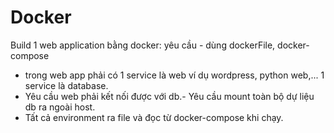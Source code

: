 # Docker
Build 1 web application bằng docker: yêu cầu - dùng dockerFile, docker-compose 
- trong web app phải có 1 service là web ví dụ wordpress, python web,... 1 service là database.
- Yêu cầu web phải kết nối được với db.- Yêu cầu mount toàn bộ dự liệu db ra ngoài host.
- Tất cả environment ra file và đọc từ docker-compose khi chạy.
